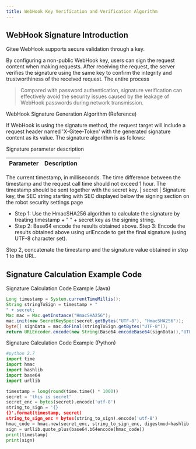 ```yaml
---
title: WebHook Key Verification and Verification Algorithm
---
```


## WebHook Signature Introduction

Gitee WebHook supports secure validation through a key.

By configuring a non-public WebHook key, users can sign the request content when making requests. After receiving the request, the server verifies the signature using the same key to confirm the integrity and trustworthiness of the received request. The entire process

> Compared with password authentication, signature verification can effectively avoid the security issues caused by the leakage of WebHook passwords during network transmission.

WebHook Signature Generation Algorithm (Reference)

If WebHook is using the signature method, the request target will include a request header named 'X-Gitee-Token' with the generated signature content as its value. The signature algorithm is as follows:

Signature parameter description

| Parameter | Description |
| --------- | --------------------------------------------------------------- |
The current timestamp, in milliseconds. The time difference between the timestamp and the request call time should not exceed 1 hour. The timestamp should be sent together with the secret key.
| secret    | Signature key, the SEC string starting with SEC displayed below the signing section on the robot security settings page

- Step 1: Use the HmacSHA256 algorithm to calculate the signature by treating timestamp + "
" + secret key as the signing string.
- Step 2: Base64 encode the results obtained above.
Step 3: Encode the results obtained above using urlEncode to get the final signature (using UTF-8 character set).

Step 2, concatenate the timestamp and the signature value obtained in step 1 to the URL.

## Signature Calculation Example Code

Signature Calculation Code Example (Java)

```java
Long timestamp = System.currentTimeMillis();
String stringToSign = timestamp + "
" + secret;
Mac mac = Mac.getInstance("HmacSHA256");
mac.init(new SecretKeySpec(secret.getBytes("UTF-8"), "HmacSHA256"));
byte[] signData = mac.doFinal(stringToSign.getBytes("UTF-8"));
return URLEncoder.encode(new String(Base64.encodeBase64(signData)),"UTF-8");
```

Signature Calculation Code Example (Python)

```python
#python 2.7
import time
import hmac
import hashlib
import base64
import urllib

timestamp = long(round(time.time() * 1000))
secret = 'this is secret'
secret_enc = bytes(secret).encode('utf-8')
string_to_sign = '{}
{}'.format(timestamp, secret)
string_to_sign_enc = bytes(string_to_sign).encode('utf-8')
hmac_code = hmac.new(secret_enc, string_to_sign_enc, digestmod=hashlib.sha256).digest()
sign = urllib.quote_plus(base64.b64encode(hmac_code))
print(timestamp)
print(sign)
```